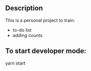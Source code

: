## Description

This is a personal project to train:
- to-do list
- adding counts

## To start developer mode:
yarn start